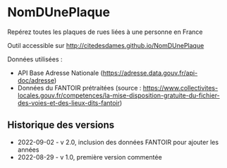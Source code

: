 # NomDUnePlaque
Repérez toutes les plaques de rues liées à une personne en France

Outil accessible sur http://citedesdames.github.io/NomDUnePlaque

Données utilisées :
* API Base Adresse Nationale (https://adresse.data.gouv.fr/api-doc/adresse)
* Données du FANTOIR prétraitées (source : https://www.collectivites-locales.gouv.fr/competences/la-mise-disposition-gratuite-du-fichier-des-voies-et-des-lieux-dits-fantoir)

## Historique des versions

* 2022-09-02 - v 2.0, inclusion des données FANTOIR pour ajouter les années
* 2022-08-29 - v 1.0, première version commentée